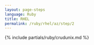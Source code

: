 ```yaml
---
layout: page-steps
language: Ruby
title: RHEL
permalink: /ruby/rhel/az/step/2
---
```


{% include partials/ruby/crudunix.md %}
